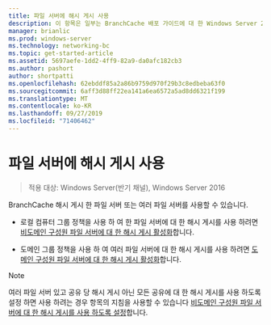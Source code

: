 ```yaml
---
title: 파일 서버에 해시 게시 사용
description: 이 항목은 일부는 BranchCache 배포 가이드에 대 한 Windows Server 2016, 지사에 WAN 대역폭 사용량을 최적화 하기 위해 분산 및 호스트 캐시 모드로 BranchCache를 배포 하는 방법을 보여 주는
manager: brianlic
ms.prod: windows-server
ms.technology: networking-bc
ms.topic: get-started-article
ms.assetid: 5697aefe-1dd2-4ff9-82a9-da0afc182cb3
ms.author: pashort
author: shortpatti
ms.openlocfilehash: 62ebddf85a2a86b9759d970f29b3c8edbeba63f0
ms.sourcegitcommit: 6aff3d88ff22ea141a6ea6572a5ad8dd6321f199
ms.translationtype: MT
ms.contentlocale: ko-KR
ms.lasthandoff: 09/27/2019
ms.locfileid: "71406462"
---
```

# <a name="enable-hash-publication-for-file-servers"></a>파일 서버에 해시 게시 사용

>적용 대상: Windows Server(반기 채널), Windows Server 2016

BranchCache 해시 게시 한 파일 서버 또는 여러 파일 서버를 사용할 수 있습니다.  
  
-   로컬 컴퓨터 그룹 정책을 사용 하 여 한 파일 서버에 대 한 해시 게시를 사용 하려면 [비도메인 구성원 파일 서버에 대 한 해시 게시 활성화](../../branchcache/deploy/Enable-Hash-Publication-for-Non-Domain-Member-File-Servers.md)합니다.  
  
-   도메인 그룹 정책을 사용 하 여 여러 파일 서버에 대 한 해시 게시를 사용 하려면 [도메인 구성원 파일 서버에 대 한 해시 게시 활성화](../../branchcache/deploy/Enable-Hash-Publication-for-Domain-Member-File-Servers.md)합니다.  
  
> [!NOTE]  
> 여러 파일 서버 있고 공유 당 해시 게시 아닌 모든 공유에 대 한 해시 게시를 사용 하도록 설정 하면 사용 하려는 경우 항목의 지침을 사용할 수 있습니다 [비도메인 구성원 파일 서버에 대 한 해시 게시를 사용 하도록 설정](Enable-Hash-Publication-for-Non-Domain-Member-File-Servers.md)합니다.  
  


